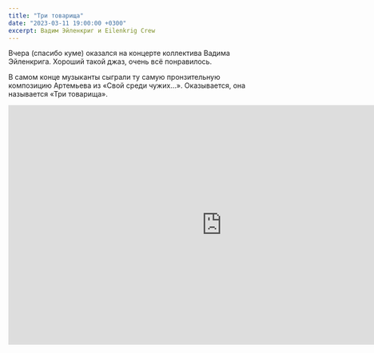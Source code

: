 ```yaml
---
title: "Три товарища"
date: "2023-03-11 19:00:00 +0300"
excerpt: Вадим Эйленкриг и Eilenkrig Crew
---
```


Вчера (спасибо куме) оказался на концерте коллектива Вадима Эйленкрига. Хороший такой джаз, очень всё понравилось.

В самом конце музыканты сыграли ту самую пронзительную композицию Артемьева из «Свой среди чужих…». Оказывается, она называется «Три товарища».

<div class="video-wrapper">
    <iframe src="https://vk.com/video_ext.php?oid=3080867&id=456239100&hd=2" width="853" height="480" allow="autoplay; encrypted-media; fullscreen; picture-in-picture;" frameborder="0" allowfullscreen></iframe>
</div>
